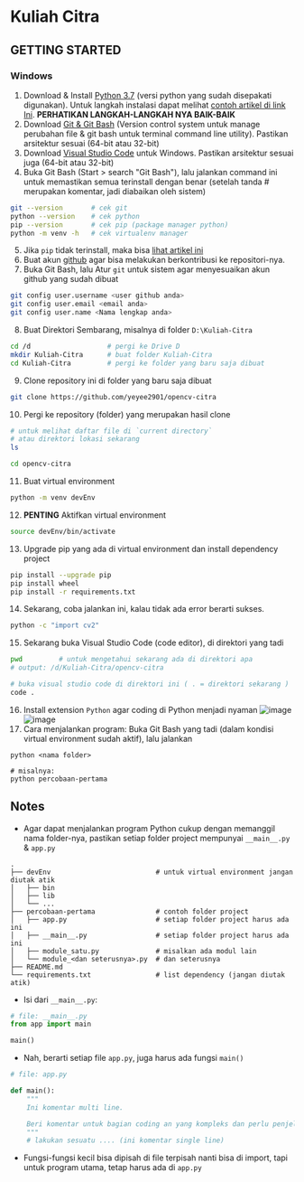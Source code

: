 # Kuliah Citra
## GETTING STARTED
### Windows
1. Download & Install [Python 3.7](https://www.python.org/ftp/python/3.7.9/python-3.7.9.exe) (versi python yang sudah disepakati digunakan). Untuk langkah instalasi dapat melihat [contoh artikel di link Ini](https://programmingwithjim.wordpress.com/2020/09/08/installing-python-3-in-git-bash-on-windows-10/). **PERHATIKAN LANGKAH-LANGKAH NYA BAIK-BAIK**
2. Download [Git & Git Bash](https://github.com/git-for-windows/git/releases/download/v2.35.1.windows.2/Git-2.35.1.2-64-bit.exe) (Version control system untuk manage perubahan file & git bash untuk terminal command line utility). Pastikan arsitektur sesuai (64-bit atau 32-bit)
3. Download [Visual Studio Code](https://code.visualstudio.com/download) untuk Windows. Pastikan arsitektur sesuai juga (64-bit atau 32-bit)
4. Buka Git Bash (Start > search "Git Bash"), lalu jalankan command ini untuk memastikan semua terinstall dengan benar (setelah tanda # merupakan komentar, jadi diabaikan oleh sistem)
```bash
git --version       # cek git
python --version    # cek python
pip --version       # cek pip (package manager python)
python -m venv -h   # cek virtualenv manager
```
5. Jika `pip` tidak terinstall, maka bisa [lihat artikel ini](https://www.liquidweb.com/kb/install-pip-windows/)
6. Buat akun [github](https://github.com) agar bisa melakukan berkontribusi ke repositori-nya.
7. Buka Git Bash, lalu Atur `git` untuk sistem agar menyesuaikan akun github yang sudah dibuat
```bash
git config user.username <user github anda>
git config user.email <email anda>
git config user.name <Nama lengkap anda>
```
8. Buat Direktori Sembarang, misalnya di folder `D:\Kuliah-Citra`
```bash
cd /d                   # pergi ke Drive D
mkdir Kuliah-Citra      # buat folder Kuliah-Citra
cd Kuliah-Citra         # pergi ke folder yang baru saja dibuat
```
9. Clone repository ini di folder yang baru saja dibuat
```bash
git clone https://github.com/yeyee2901/opencv-citra
```
10. Pergi ke repository (folder) yang merupakan hasil clone
```bash
# untuk melihat daftar file di `current directory`
# atau direktori lokasi sekarang
ls

cd opencv-citra
```
11. Buat virtual environment
```bash
python -m venv devEnv
```
12. **PENTING** Aktifkan virtual environment
```bash
source devEnv/bin/activate
```
13. Upgrade pip yang ada di virtual environment dan install dependency project
```bash
pip install --upgrade pip
pip install wheel
pip install -r requirements.txt
```
14. Sekarang, coba jalankan ini, kalau tidak ada error berarti sukses.
```bash
python -c "import cv2"
```
15. Sekarang buka Visual Studio Code (code editor), di direktori yang tadi
```bash
pwd         # untuk mengetahui sekarang ada di direktori apa
# output: /d/Kuliah-Citra/opencv-citra

# buka visual studio code di direktori ini ( . = direktori sekarang )
code .
```
16. Install extension `Python` agar coding di Python menjadi nyaman
![image](https://user-images.githubusercontent.com/55247343/154283118-605b924e-c427-48a9-a920-22151cd44d31.png)
![image](https://user-images.githubusercontent.com/55247343/154283904-9160a0d5-8510-4dfe-a31b-4750c1b0ae42.png)
17. Cara menjalankan program: Buka Git Bash yang tadi (dalam kondisi virtual environment sudah aktif), lalu jalankan
```
python <nama folder>

# misalnya:
python percobaan-pertama
```

## Notes
- Agar dapat menjalankan program Python cukup dengan memanggil nama folder-nya, pastikan setiap folder project mempunyai `__main__.py` & `app.py`
```
.
├── devEnv                          # untuk virtual environment jangan diutak atik
│   ├── bin
│   ├── lib
│   └── ...
├── percobaan-pertama               # contoh folder project
│   ├── app.py                      # setiap folder project harus ada ini
│   ├── __main__.py                 # setiap folder project harus ada ini
│   ├── module_satu.py              # misalkan ada modul lain
│   └── module_<dan seterusnya>.py  # dan seterusnya
├── README.md
└── requirements.txt                # list dependency (jangan diutak atik)
```
- Isi dari `__main__.py`:
```python
# file: __main__.py
from app import main

main()
```
- Nah, berarti setiap file `app.py`, juga harus ada fungsi `main()`
```python
# file: app.py

def main():
    """
    Ini komentar multi line. 

    Beri komentar untuk bagian coding an yang kompleks dan perlu penjelasan langsung!
    """
    # lakukan sesuatu .... (ini komentar single line)
```
- Fungsi-fungsi kecil bisa dipisah di file terpisah nanti bisa di import, tapi untuk program utama, tetap harus ada di `app.py`
